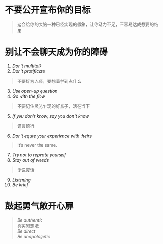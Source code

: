# 不要公开宣布你的目标  
> 这会给你的大脑一种已经实现的假象，让你动力不足，不容易达成想要的结果
# 别让不会聊天成为你的障碍  
1. *Don't multitalk*
2. *Don't protificate*
> 不要好为人师，要想着学到点什么  
3. *Use open-up question*
4. *Go with the flow*
> 不要记住灵光乍现的好点子，活在当下
5. *If you don't know, say you don't know*
> 谨言慎行
6. *Don't equte your experience with theirs*
> It's never the same.
7. *Try not to repeate yourself*
8. *Stay out of weeds*
> 少说废话
9. *Listening*
10. *Be brief*
# 鼓起勇气敞开心扉  
> *Be authentic*  
真实的想法  
> *Be direct*  
> *Be unapologetic*
